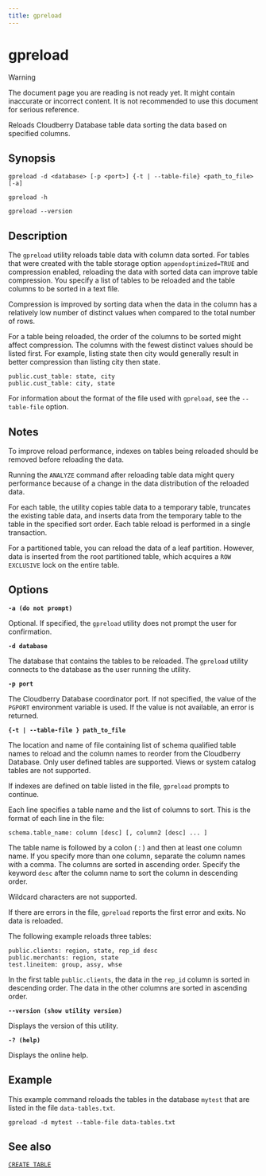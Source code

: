 ```yaml
---
title: gpreload
---
```


# gpreload

> [!WARNING]
> The document page you are reading is not ready yet. It might contain inaccurate or incorrect content. It is not recommended to use this document for serious reference.

Reloads Cloudberry Database table data sorting the data based on specified columns.

## Synopsis

```shell
gpreload -d <database> [-p <port>] {-t | --table-file} <path_to_file> [-a]

gpreload -h 

gpreload --version
```

## Description

The `gpreload` utility reloads table data with column data sorted. For tables that were created with the table storage option `appendoptimized=TRUE` and compression enabled, reloading the data with sorted data can improve table compression. You specify a list of tables to be reloaded and the table columns to be sorted in a text file.

Compression is improved by sorting data when the data in the column has a relatively low number of distinct values when compared to the total number of rows.

For a table being reloaded, the order of the columns to be sorted might affect compression. The columns with the fewest distinct values should be listed first. For example, listing state then city would generally result in better compression than listing city then state.

```shell
public.cust_table: state, city
public.cust_table: city, state
```

For information about the format of the file used with `gpreload`, see the `--table-file` option.

## Notes

To improve reload performance, indexes on tables being reloaded should be removed before reloading the data.

Running the `ANALYZE` command after reloading table data might query performance because of a change in the data distribution of the reloaded data.

For each table, the utility copies table data to a temporary table, truncates the existing table data, and inserts data from the temporary table to the table in the specified sort order. Each table reload is performed in a single transaction.

For a partitioned table, you can reload the data of a leaf partition. However, data is inserted from the root partitioned table, which acquires a `ROW EXCLUSIVE` lock on the entire table.

## Options

**`-a (do not prompt)`**

Optional. If specified, the `gpreload` utility does not prompt the user for confirmation.

**`-d database`**

The database that contains the tables to be reloaded. The `gpreload` utility connects to the database as the user running the utility.

**`-p port`**

The Cloudberry Database coordinator port. If not specified, the value of the `PGPORT` environment variable is used. If the value is not available, an error is returned.

**`{-t | --table-file } path_to_file`**

The location and name of file containing list of schema qualified table names to reload and the column names to reorder from the Cloudberry Database. Only user defined tables are supported. Views or system catalog tables are not supported.

If indexes are defined on table listed in the file, `gpreload` prompts to continue.

Each line specifies a table name and the list of columns to sort. This is the format of each line in the file:

`schema.table_name: column [desc] [, column2 [desc] ... ]`

The table name is followed by a colon ( : ) and then at least one column name. If you specify more than one column, separate the column names with a comma. The columns are sorted in ascending order. Specify the keyword `desc` after the column name to sort the column in descending order.

Wildcard characters are not supported.

If there are errors in the file, `gpreload` reports the first error and exits. No data is reloaded.

The following example reloads three tables:

```shell
public.clients: region, state, rep_id desc
public.merchants: region, state
test.lineitem: group, assy, whse 
```

In the first table `public.clients`, the data in the `rep_id` column is sorted in descending order. The data in the other columns are sorted in ascending order.

**`--version (show utility version)`**

Displays the version of this utility.

**`-? (help)`**

Displays the online help.

## Example

This example command reloads the tables in the database `mytest` that are listed in the file `data-tables.txt`.

```shell
gpreload -d mytest --table-file data-tables.txt
```

## See also

[`CREATE TABLE`](/docs/sql-stmts/sql-stmt-create-table.md)
